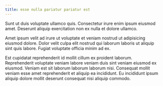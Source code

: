 ```yaml
---
title: esse nulla pariatur pariatur est
---
```


Sunt ut duis voluptate ullamco quis. Consectetur irure enim ipsum eiusmod amet. Deserunt aliquip exercitation non ex nulla et dolore ullamco.

Amet ipsum velit ad irure ut voluptate et veniam nostrud ut adipisicing eiusmod dolore. Dolor velit culpa elit nostrud qui laborum laboris ut aliquip sint quis labore. Fugiat voluptate officia minim ad ex.

Est cupidatat reprehenderit id mollit cillum ex proident laborum. Reprehenderit voluptate veniam labore veniam duis sint veniam eiusmod ex eiusmod. Veniam est sit laborum laborum laborum nisi. Consequat mollit veniam esse amet reprehenderit et aliquip ea incididunt. Eu incididunt ipsum aliquip dolore mollit deserunt consequat nisi aliquip commodo.